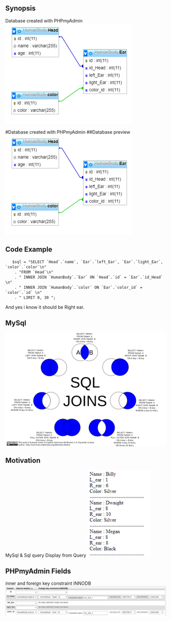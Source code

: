 ## Synopsis

Database created with PHPmyAdmin
![Screenshot](databasedesigner.png)


#Database created with PHPmyAdmin
##Database preview
![Screenshot](databasedesigner.png)


## Code Example
```
   $sql = "SELECT `Head`.`name`, `Ear`.`left_Ear`, `Ear`.`light_Ear`, `color`.`color`\n"
    . "FROM `Head`\n"
    . " INNER JOIN `HumanBody`.`Ear` ON `Head`.`id` = `Ear`.`id_Head` \n"
    . " INNER JOIN `HumanBody`.`color` ON `Ear`.`color_id` = `color`.`id` \n"
    . " LIMIT 0, 30 ";
```
And yes i know it should be Right ear.
## MySql
![Screenshot](SQLJoints.png)
## Motivation

MySql & Sql query 
Display from Query
![Screenshot](FileExample.png)
## PHPmyAdmin Fields
inner and foreign key constraint INNODB
![Screenshot](phpmyadminfields.png)